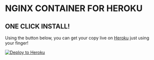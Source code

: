 # NGINX CONTAINER FOR HEROKU

## ONE CLICK INSTALL!

Using the button below, you can get your copy live on [Heroku](https://www.heroku.com/) just using your finger!

[![Deploy to Heroku](https://www.herokucdn.com/deploy/button.svg)](https://heroku.com/deploy)
